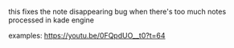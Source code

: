 this fixes the note disappearing bug when there's too much notes processed in kade engine

examples: https://youtu.be/0FQpdUO__t0?t=64
